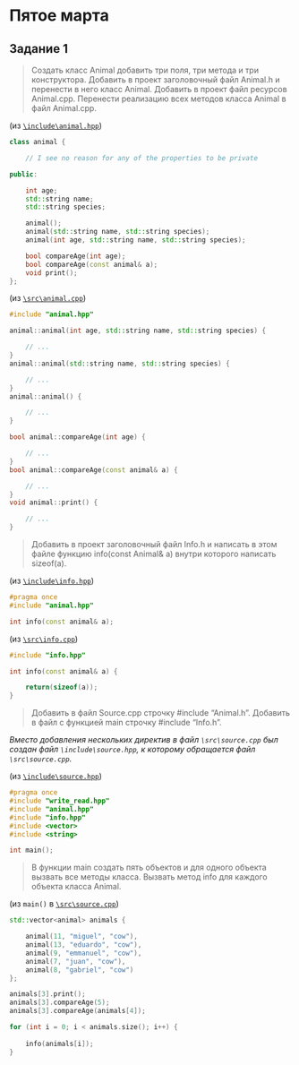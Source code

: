 # Пятое марта

## Задание 1

> Создать класс Animal добавить три поля, три метода и три конструктора. Добавить в проект заголовочный файл Animal.h и перенести в него класс Animal. Добавить в проект файл ресурсов Animal.cpp. Перенести реализацию всех методов класса Animal в файл Animal.cpp.

(из [`\include\animal.hpp`](./include/animal.hpp))
```cpp
class animal {

    // I see no reason for any of the properties to be private

public:

    int age;
    std::string name;
    std::string species;

    animal();
    animal(std::string name, std::string species);
    animal(int age, std::string name, std::string species);

    bool compareAge(int age);
    bool compareAge(const animal& a);
    void print();
};
```

(из [`\src\animal.cpp`](./src/animal.cpp))
```cpp
#include "animal.hpp"

animal::animal(int age, std::string name, std::string species) {

    // ...
}
animal::animal(std::string name, std::string species) {

    // ...
}
animal::animal() {

    // ...
}

bool animal::compareAge(int age) {

    // ...
}
bool animal::compareAge(const animal& a) {

    // ...
}
void animal::print() {

    // ...
}
```

> Добавить в проект заголовочный файл Info.h и написать в этом файле функцию info(const Animal& a) внутри которого написать sizeof(a).

(из [`\include\info.hpp`](./include/info.hpp))
```cpp
#pragma once
#include "animal.hpp"

int info(const animal& a);
```

(из [`\src\info.cpp`](./src/info.cpp))
```cpp
#include "info.hpp"

int info(const animal& a) {

    return(sizeof(a));
}
```

> Добавить в файл Source.cpp строчку #include “Animal.h”. Добавить в файл с функцией main строчку #include “Info.h”.

*Вместо добавления нескольких директив в файл `\src\source.cpp` был создан файл `\include\source.hpp`, к которому обращается файл `\src\source.cpp`.*


(из [`\include\source.hpp`](./include/source.hpp))
```cpp
#pragma once
#include "write_read.hpp"
#include "animal.hpp"
#include "info.hpp"
#include <vector>
#include <string>

int main();
```

> В функции main создать пять объектов и для одного объекта вызвать все методы класса. Вызвать метод info для каждого объекта класса Animal.

(из `main()` в [`\src\source.cpp`](./src/source.cpp))
```cpp
std::vector<animal> animals {

    animal(11, "miguel", "cow"),
    animal(13, "eduardo", "cow"),
    animal(9, "emmanuel", "cow"),
    animal(7, "juan", "cow"),
    animal(8, "gabriel", "cow")
};

animals[3].print();
animals[3].compareAge(5);
animals[3].compareAge(animals[4]);

for (int i = 0; i < animals.size(); i++) {
    
    info(animals[i]);
}
```